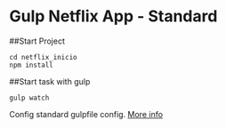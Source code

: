 # Gulp Netflix App - Standard

##Start Project
```console
cd netflix_inicio
npm install
```

##Start task with gulp
```console
gulp watch
```






Config standard gulpfile config.
[More info](https://www.toptal.com/javascript/optimize-js-and-css-with-gulp)

